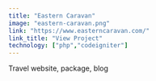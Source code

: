 ```yaml
---
title: "Eastern Caravan"
image: "eastern-caravan.png"
link: "https://www.easterncaravan.com/"
link_title: "View Project"
technology: ["php","codeigniter"]
---
```

Travel website, package, blog